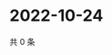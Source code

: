 # 2022-10-24

共 0 条

<!-- BEGIN WEIBO -->
<!-- 最后更新时间 Mon Oct 24 2022 14:47:08 GMT+0800 (China Standard Time) -->

<!-- END WEIBO -->
